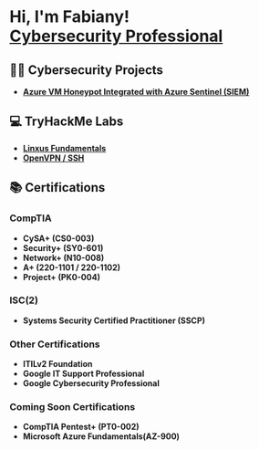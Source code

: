 <h1>Hi, I'm Fabiany! <br/><a href="https://www.linkedin.com/in/fabiany-morales-cs/">Cybersecurity Professional</a></h1>

<h2>👨‍💻 Cybersecurity Projects</h2>

- <b><a href="https://github.com/Fabiany-cs/Azure-VM-Honeypot-Integrated-with-Azure-Sentinel-SIEM-/blob/main/README.md">Azure VM Honeypot Integrated with Azure Sentinel (SIEM)</a></b>

<h2>💻 TryHackMe Labs</h2>

- <b><a href="https://github.com/Fabiany-cs/Linux-Fundamentals">Linxus Fundamentals</a></b>
- <b><a href="https://github.com/Fabiany-cs/OpenVPN-SSH">OpenVPN / SSH</a></b>

## 📚 Certifications 

### CompTIA
- **CySA+ (CS0-003)**
- **Security+ (SY0-601)**
- **Network+ (N10-008)**
- **A+ (220-1101 / 220-1102)**
- **Project+ (PK0-004)**

### ISC(2)
- **Systems Security Certified Practitioner (SSCP)**

### Other Certifications
- **ITILv2 Foundation**
- **Google IT Support Professional**
- **Google Cybersecurity Professional**

### Coming Soon Certifications
- **CompTIA Pentest+ (PT0-002)**
- **Microsoft Azure Fundamentals(AZ-900)**
